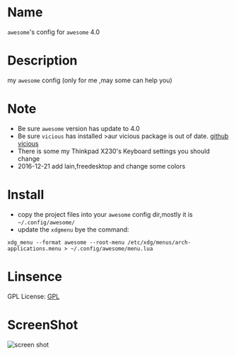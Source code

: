 
Name
======

`awesome`'s config for `awesome` 4.0

Description
======
my `awesome` config (only for me ,may some can help you)

Note
======
* Be sure `awesome` version has update to 4.0
* Be sure `vicious` has installed  >aur vicious package is out of date. [github vicious](https://github.com/Mic92/vicious|vicious "vicious")
* There is some my Thinkpad X230's Keyboard settings you should change
* 2016-12-21 add lain,freedesktop and change some colors 

Install
======
- copy the project files into your `awesome` config dir,mostly it is `~/.config/awesome/`
- update the `xdgmenu` bye the command:

`xdg_menu --format awesome --root-menu /etc/xdg/menus/arch-applications.menu > ~/.config/awesome/menu.lua`

Linsence
======
GPL License: [GPL](http://www.gnu.org/licenses/gpl.html|GPL)

ScreenShot
======
![screen shot](https://raw.github.com/leaveboy/awesome3.5/awesome4.0/fullsc.png "screenshot")
